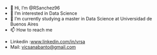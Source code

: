 - 👋 Hi, I’m @RSanchez96
- 👀 I’m interested in Data Science
- 🌱 I’m currently studying a master in Data Science at Universidad de Buenos Aires
- 📫 How to reach me 
* Linkedin :www.linkedin.com/in/vrsa
*  Mail: vicsanabanto@gmail.com

<!---
RSanchez96/RSanchez96 is a ✨ special ✨ repository because its `README.md` (this file) appears on your GitHub profile.
You can click the Preview link to take a look at your changes.
--->
